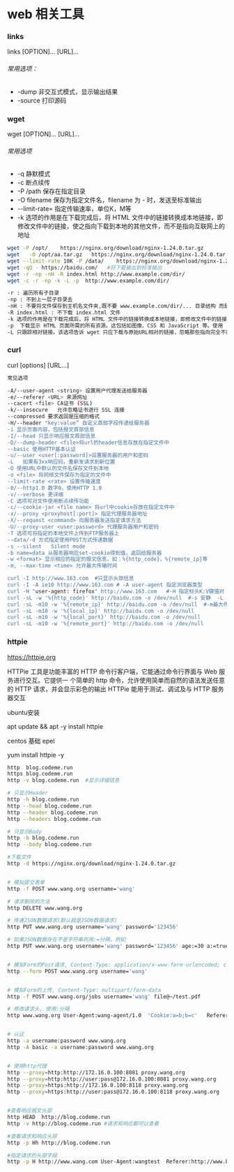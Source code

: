 # web 相关工具

###  links

links [OPTION]... [URL]...

###### 常用选项：
* -dump 非交互式模式，显示输出结果
* -source 打印源码


### wget

wget [OPTION]... [URL]...


###### 常用选项
* -q 静默模式
* -c 断点续传 
* -P /path 保存在指定目录
* -O filename 保存为指定文件名，filename 为 - 时，发送至标准输出
* --limit-rate= 指定传输速率，单位K，M等
* -k 选项的作用是在下载完成后，将 HTML 文件中的链接转换成本地链接，即修改文件中的链接，使之指向下载到本地的其他文件，而不是指向互联网上的地址

```bash
wget -P /opt/    https://nginx.org/download/nginx-1.24.0.tar.gz
wget   -O /opt/aa.tar.gz   https://nginx.org/download/nginx-1.24.0.tar.gz
wget --limit-rate 10K -P /data/    https://nginx.org/download/nginx-1.24.0.tar.gz  #/data不存在会建立
wget -qO - https://baidu.com/   #将下载输出到标准输出
wget -r -np -nH -R index.html http://www.example.com/dir/  
wget -c -r -np -k -L -p  http://www.example.com/dir/

-r : 遍历所有子目录
-np : 不到上一层子目录去
-nH : 不要将文件保存到主机名文件夹,既不要 www.example.com/dir/... 目录结构 而是直接 dir/..
-R index.html : 不下载 index.html 文件
-k 选项的作用是在下载完成后，将 HTML 文件中的链接转换成本地链接，即修改文件中的链接，使之指向下载到本地的其他文件，而不是指向互联网上的地址
-p  下载显示 HTML 页面所需的所有资源。这包括如图像、CSS 和 JavaScript 等。使用 -p 确保网页在离线时能完整地显示，就像在线浏览时一样
-L 只跟踪相对链接。该选项告诉 wget 只应下载与原始URL相对的链接，忽略那些指向完全不同位置的绝对链接
```


### curl

curl [options] [URL...]

```bash
常见选项

-A/--user-agent <string> 设置用户代理发送给服务器
-e/--referer <URL> 来源网址
--cacert <file> CA证书 (SSL)
-k/--insecure   允许忽略证书进行 SSL 连接
--compressed 要求返回是压缩的格式
-H/--header "key:value” 自定义首部字段传递给服务器
-i 显示页面内容，包括报文首部信息
-I/--head 只显示响应报文首部信息
-D/--dump-header <file>将url的header信息存放在指定文件中
--basic 使用HTTP基本认证
-u/--user <user[:password]>设置服务器的用户和密码
-L   如果有3xx响应码，重新发请求到新位置
-O 使用URL中默认的文件名保存文件到本地
-o <file> 将网络文件保存为指定的文件中
--limit-rate <rate> 设置传输速度
-0/--http1.0 数字0，使用HTTP 1.0
-v/--verbose 更详细
-C 选项可对文件使用断点续传功能
-c/--cookie-jar <file name> 将url中cookie存放在指定文件中
-x/--proxy <proxyhost[:port]> 指定代理服务器地址
-X/--request <command> 向服务器发送指定请求方法
-U/--proxy-user <user:password> 代理服务器用户和密码
-T 选项可将指定的本地文件上传到FTP服务器上
--data/-d 方式指定使用POST方式传递数据
-s --silent   Silent mode
-b name=data 从服务器响应set-cookie得到值，返回给服务器
-w <format> 显示相应的指定的报文信息，如：%{http_code}，%{remote_ip}等
-m, --max-time <time> 允许最大传输时间

curl -I http://www.163.com  #只显示头部信息
curl -I -A ie10 http://www.163.com # -A user-agent 指定浏览器类型
curl -H "user-agent: firefox" http://www.163.com   #-H 指定标头K:V键值对
curl -sL -w '%{http_code}' http://baidu.com -o /dev/null  #-s 安静  -L 执行重定向 -w 输出 '%{http_code}' -o 将curl body信息指定输出
curl -sL -m10 -w '%{remote_ip}' http://baidu.com -o /dev/null  #-m最大传输时间10s , 显示远程主机ip
curl -sL -m10 -w '%{local_ip}' http://baidu.com -o /dev/null
curl -sL -m10 -w '%{local_port}' http://baidu.com -o /dev/null
curl -sL -m10 -w '%{remote_port}' http://baidu.com -o /dev/null
```

### httpie

https://httpie.org

HTTPie 工具是功能丰富的 HTTP 命令行客户端，它能通过命令行界面与 Web 服务进行交互。它提供一
个简单的 http 命令，允许使用简单而自然的语法发送任意的 HTTP 请求，并会显示彩色的输出
HTTPie 能用于测试、调试及与 HTTP 服务器交互


ubuntu安装

apt update && apt -y install httpie


centos 基础 epel 

yum install httpie -y

```bash
http  blog.codeme.run
https blog.codeme.run
http -v blog.codeme.run  #显示详细信息

# 只显示Header
http -h blog.codeme.run
http --head blog.codeme.run
http --header blog.codeme.run
http --headers blog.codeme.run

# 只显示Body
http -b blog.codeme.run
http --body blog.codeme.run

#下载文件
http -d https://nginx.org/download/nginx-1.24.0.tar.gz


# 模拟提交表单
http -f POST www.wang.org username='wang'

# 请求删除的方法
http DELETE www.wang.org

# 传递JSON数据请求(默认就是JSON数据请求)
http PUT www.wang.org username='wang' password='123456'

# 如果JSON数据存在不是字符串则用:=分隔，例如
http PUT www.wang.org username='wang' password='123456' age:=30 a:=true  streets:='["a", "b"]'


# 模拟Form的Post请求, Content-Type: application/x-www-form-urlencoded; charset=utf-8
http --form POST www.wang.org username='wang'


# 模拟Form的上传, Content-Type: multipart/form-data
http -f POST www.wang.org/jobs username='wang' file@~/test.pdf

# 修改请求头, 使用:分隔
http www.wang.org User-Agent:wang-agent/1.0  'Cookie:a=b;b=c'   Referer:http://www.google.com/


# 认证
http -a username:password www.wang.org
http -A basic -a username:password www.wang.org


# 使用http代理
http --proxy=http:http://172.16.0.100:8081 proxy.wang.org
http --proxy=http:http://user:pass@172.16.0.100:8081 proxy.wang.org
http --proxy=https:http://172.16.0.100:8118 proxy.wang.org
http --proxy=https:http://user:pass@172.16.0.100:8118 proxy.wang.org


#查看响应报文头部
http HEAD  http://blog.codeme.run
http -v http://blog.codeme.run #请求和响应都可以查看

#查看请求和响应头部
http -p Hh http://blog.codeme.run

#指定请求的头部字段
http -p H http://www.wang.com User-Agent:wangtest  Referer:http://www.baidu.com
```


